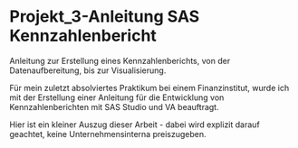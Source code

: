 # Projekt\_3-Anleitung SAS Kennzahlenbericht

Anleitung zur Erstellung eines Kennzahlenberichts, von der Datenaufbereitung, bis zur Visualisierung.



Für mein zuletzt absolviertes Praktikum bei einem Finanzinstitut, wurde ich mit der Erstellung einer Anleitung für die Entwicklung von Kennzahlenberichten mit SAS Studio und VA beauftragt.



Hier ist ein kleiner Auszug dieser Arbeit - dabei wird explizit darauf geachtet, keine Unternehmensinterna preiszugeben. 

